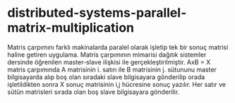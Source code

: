 # distributed-systems-parallel-matrix-multiplication
Matris çarpımını farklı makinalarda paralel olarak işletip tek bir sonuç matrisi haline getiren uygulama.
Matris çarpımının mimarisi dağıtık sistemler dersinde öğrenilen master-slave ilişkisi ile gerçekleştirilmiştir.
AxB = X matris çarpımında A matrisinin i. satırı ile B matrisinin j. sütununu master bilgisayarda alıp boş olan sıradaki slave bilgisayara gönderilip orada işletildikten sonra X sonuç matrisinin i,j hücresine sonuç yazılır.
  Her satır ve sütün matrisleri sırada olan boş slave bilgisayara gönderilir.
